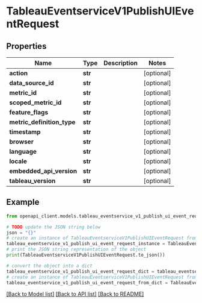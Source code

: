 # TableauEventserviceV1PublishUIEventRequest


## Properties

Name | Type | Description | Notes
------------ | ------------- | ------------- | -------------
**action** | **str** |  | [optional] 
**data_source_id** | **str** |  | [optional] 
**metric_id** | **str** |  | [optional] 
**scoped_metric_id** | **str** |  | [optional] 
**feature_flags** | **str** |  | [optional] 
**metric_definition_type** | **str** |  | [optional] 
**timestamp** | **str** |  | [optional] 
**browser** | **str** |  | [optional] 
**language** | **str** |  | [optional] 
**locale** | **str** |  | [optional] 
**embedded_api_version** | **str** |  | [optional] 
**tableau_version** | **str** |  | [optional] 

## Example

```python
from openapi_client.models.tableau_eventservice_v1_publish_ui_event_request import TableauEventserviceV1PublishUIEventRequest

# TODO update the JSON string below
json = "{}"
# create an instance of TableauEventserviceV1PublishUIEventRequest from a JSON string
tableau_eventservice_v1_publish_ui_event_request_instance = TableauEventserviceV1PublishUIEventRequest.from_json(json)
# print the JSON string representation of the object
print(TableauEventserviceV1PublishUIEventRequest.to_json())

# convert the object into a dict
tableau_eventservice_v1_publish_ui_event_request_dict = tableau_eventservice_v1_publish_ui_event_request_instance.to_dict()
# create an instance of TableauEventserviceV1PublishUIEventRequest from a dict
tableau_eventservice_v1_publish_ui_event_request_from_dict = TableauEventserviceV1PublishUIEventRequest.from_dict(tableau_eventservice_v1_publish_ui_event_request_dict)
```
[[Back to Model list]](../README.md#documentation-for-models) [[Back to API list]](../README.md#documentation-for-api-endpoints) [[Back to README]](../README.md)



